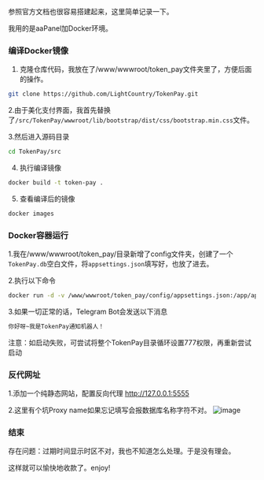 参照官方文档也很容易搭建起来，这里简单记录一下。

我用的是aaPanel加Docker环境。

### 编译Docker镜像

1. 克隆仓库代码，我放在了/www/wwwroot/token_pay文件夹里了，方便后面的操作。

```sh
git clone https://github.com/LightCountry/TokenPay.git
```

2.由于美化支付界面，我首先替换了`/src/TokenPay/wwwroot/lib/bootstrap/dist/css/bootstrap.min.css`文件。

3.然后进入源码目录
```sh
cd TokenPay/src
```

4. 执行编译镜像
```sh
docker build -t token-pay .
```

5. 查看编译后的镜像
```sh
docker images
```
### Docker容器运行

1.我在/www/wwwroot/token_pay/目录新增了config文件夹，创建了一个`TokenPay.db`空白文件，将`appsettings.json`填写好，也放了进去。

2.执行以下命令
```sh
docker run -d -v /www/wwwroot/token_pay/config/appsettings.json:/app/appsettings.json -v /www/wwwroot/token_pay/config/TokenPay.db:/app/TokenPay.db --name token-pay    -p 5555:80    token-pay
```
3.如果一切正常的话，Telegram Bot会发送以下消息
```sh
你好呀~我是TokenPay通知机器人！
```
注意：如启动失败，可尝试将整个TokenPay目录循环设置777权限，再重新尝试启动

### 反代网址

1.添加一个纯静态网站，配置反向代理 http://127.0.0.1:5555

2.这里有个坑Proxy name如果忘记填写会报数据库名称字符不对。
![image](https://github.com/user-attachments/assets/1a12a0df-7cfe-4a92-a9bf-fbd154a2badd)

### 结束

存在问题：过期时间显示时区不对，我也不知道怎么处理。于是没有理会。

这样就可以愉快地收款了。enjoy!

